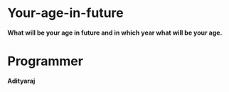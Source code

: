 # Your-age-in-future
**What will be your age in future and in which year what will  be your age.**

# Programmer
**Adityaraj**
